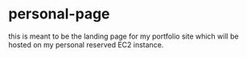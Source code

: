 # personal-page

this is meant to be the landing page for my portfolio site which will be hosted on my personal reserved EC2 instance.  
